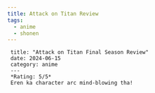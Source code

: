 ```yaml
---
title: Attack on Titan Review
tags:
  - anime
  - shonen
---
```

     title: "Attack on Titan Final Season Review"
     date: 2024-06-15
     category: anime
     ---
     *Rating: 5/5*  
     Eren ka character arc mind-blowing tha!
